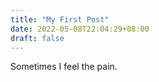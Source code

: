```yaml
---
title: "My First Post"
date: 2022-05-08T22:04:29+08:00
draft: false
---
```

Sometimes I feel the pain.